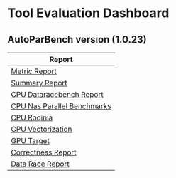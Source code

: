 # Tool Evaluation Dashboard

## AutoParBench version (1.0.23)
| Report |
| --- |
| [Metric Report](2019-12-16/Metrics-Report.md) |
| [Summary Report](2019-12-16/Summary-Report.md) |
| [CPU Dataracebench Report](2019-12-16/Detailed-Report-CPU_Dataracebench.md) |
| [CPU Nas Parallel Benchmarks](2019-12-16/Detailed-Report-CPU_NPB.md) |
| [CPU Rodinia](2019-12-16/Detailed-Report-CPU_Rodinia.md) |
| [CPU Vectorization](2019-12-16/Detailed-Report-CPU_Vectorization.md) |
| [GPU Target](2019-12-16/Detailed-Report-GPU_Target.md) |
| [Correctness Report](2019-12-16/Correctness_Report.md) |
| [Data Race Report](2019-12-16/DataRace_Report.md) |


